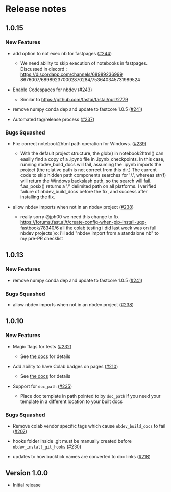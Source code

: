 # Release notes

<!-- do not remove -->

## 1.0.15

### New Features

- add option to not exec nb for fastpages ([#244](https://api.github.com/repos/fastai/nbdev/issues/244))
  - We need ability to skip execution of notebooks in fastpages.
    Discussed in discord : https://discordapp.com/channels/68989236999
    8676007/689892370002870284/753640345731989524

- Enable Codespaces for nbdev ([#243](https://api.github.com/repos/fastai/nbdev/issues/243))
  - Similar to https://github.com/fastai/fastai/pull/2779

- remove numpy conda dep and update to fastcore 1.0.5 ([#241](https://api.github.com/repos/fastai/nbdev/issues/241))

- Automated tag/release process ([#237](https://api.github.com/repos/fastai/nbdev/issues/237))

### Bugs Squashed

- Fix: correct notebook2html path operation for Windows. ([#239](https://api.github.com/repos/fastai/nbdev/issues/239))
  - With the default project structure, the glob() in notebook2html()
    can easilly find a copy of a .ipynb file in .ipynb_checkpoints. In
    this case, running nbdev_build_docs will fail, assuming the .ipynb
    imports the project (the relative path is not correct from this
    dir.) The current code to skip hidden path components searches for
    '/.', whereas str(f) will return the Windows backslash path, so
    the search will fail. f.as_posix() returns a '/' delimited path on
    all platforms.    I verified failure of nbdev_build_docs before
    the fix, and success after installing the fix.

- allow nbdev imports when not in an nbdev project ([#238](https://api.github.com/repos/fastai/nbdev/issues/238))
  - really sorry @jph00 we need this change to fix
    https://forums.fast.ai/t/create-config-when-pip-install-uqq-
    fastbook/78340/6    all the colab testing i did last week was on
    full nbdev projects )o: i'll add "nbdev import from a standalone
    nb" to my pre-PR checklist


## 1.0.13

### New Features

- remove numpy conda dep and update to fastcore 1.0.5 ([#241](https://api.github.com/repos/fastai/nbdev/issues/241))

### Bugs Squashed

- allow nbdev imports when not in an nbdev project ([#238](https://api.github.com/repos/fastai/nbdev/issues/238))

## 1.0.10

### New Features

- Magic flags for tests ([#232](https://github.com/fastai/nbdev/pull/232))
  - See [the docs](https://nbdev.fast.ai/magic_flags.html) for details

- Add ability to have Colab badges on pages ([#210](https://github.com/fastai/nbdev/pull/210))
  - See [the docs](https://nbdev.fast.ai/#Google-Colab-Badges) for details

- Support for `doc_path` ([#235](https://github.com/fastai/nbdev/pull/235))
  - Place doc template in path pointed to by `doc_path` if you need your template in a different location to your built docs

### Bugs Squashed

- Remove colab vendor specific tags which cause `nbdev_build_docs` to fail ([#207](https://github.com/fastai/nbdev/pull/207))

- hooks folder inside .git must be manually created before `nbdev_install_git_hooks` ([#230](https://github.com/fastai/nbdev/pull/230))

- updates to how backtick names are converted to doc links ([#218](https://github.com/fastai/nbdev/pull/218))

## Version 1.0.0

- Initial release

